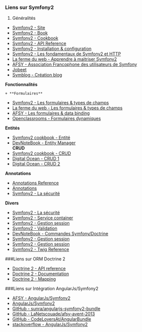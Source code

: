 ### Liens sur Symfony2

1. Généralités
- [Symfony2 - Site](http://symfony.com/)
- [Symfony2 - Book](http://symfony.com/doc/current/book/index.html)
- [Symfony2 - Cookbook](http://symfony.com/doc/current/cookbook/index.html)
- [Symfony2 - API Reference](http://api.symfony.com/2.6/index.html)
- [Symfony2 - Installation & configuration](http://symfony.com/fr/doc/current/book/installation.html)
- [Symfony2 - Les fondamentaux de Symfony2 et HTTP](http://symfony.com/fr/doc/current/book/http_fundamentals.html)
- [La ferme du web - Apprendre à maitriser Symfony2](http://www.lafermeduweb.net/tutorial/symfony2-apprendre-a-maitriser-le-framework-symfony-2-47.html)
- [AFSY - Association Francophone des utilisateurs de Symfony](http://afsy.fr/)
- [Jobeet](http://jobeet.thuau.fr/)
- [Symblog - Création blog](http://keiruaprod.fr/symblog-fr/)

**Fonctionnalités**

    + **Formulaires**
- [Symfony2 - Les formulaires & types de champs](http://symfony.com/fr/doc/current/book/forms.html)
- [La ferme du web - Les formulaires & types de champs](http://www.lafermeduweb.net/tutorial/les-formulaires-dans-symfony2-p100.html)
- [AFSY - Les formulaires & data binding](http://afsy.fr/avent/2013/22-formulaires-Symfony2-et-data-binding)
- [Openclassrooms - Formulaires dynamiques](http://openclassrooms.com/forum/sujet/symfony-formulaire-dynamique-cadeau)

**Entités**
- [Symfony2 cookbook - Entité](http://symfony.com/fr/doc/current/cookbook/doctrine/reverse_engineering.html)
- [DevNoteBook - Entity Manager](http://devnotebook.fr/index.php/Informatique/Web/PHP/Symfony/L-EntityManager-de-Doctrine-pour-Symfony)  
**CRUD**
- [Symfony2 cookbook - CRUD](http://symfony.com/fr/doc/current/bundles/SensioGeneratorBundle/commands/generate_doctrine_crud.html)
- [Digital Ocean - CRUD 1](https://www.digitalocean.com/community/tutorials/how-to-use-symfony2-to-perform-crud-operations-on-a-vps-part-1)
- [Digital Ocean - CRUD 2](https://www.digitalocean.com/community/tutorials/how-to-use-symfony2-to-perform-crud-operations-on-a-vps-part-2) 

**Annotations**
- [Annotations Reference](http://guidella.free.fr/General/symfony2AnnotationsReference.html)
- [Annotations](http://doctrine-common.readthedocs.org/en/latest/reference/annotations.html)
- [Symfony2 - La sécurité](http://symfony.com/fr/doc/current/book/security.html)  

**Divers**
- [Symfony2 - La sécurité](http://symfony.com/fr/doc/current/book/security.html)
- [Symfony2 - Service container](http://symfony.com/fr/doc/current/book/service_container.html)
- [Symfony2 - Gestion session](http://symfony.com/fr/doc/current/components/http_foundation/sessions.html)
- [Symfony2 - Validation](http://symfony.com/fr/doc/current/book/validation.html)
- [DevNoteBook - Commandes Symfony/Doctrine](http://symfony.com/fr/doc/current/components/http_foundation/sessions.html)
- [Symfony2 - Gestion session](http://symfony.com/fr/doc/current/components/http_foundation/sessions.html)
- [Symfony2 - Gestion session](http://symfony.com/fr/doc/current/components/http_foundation/sessions.html)
- [Symfony2 - Twig Reference](http://symfony.com/fr/doc/current/reference/forms/twig_reference.html)

###Liens sur ORM Doctrine 2
- [Doctrine 2 - API reference](https://github.com/doctrine/doctrine2/tree/master/lib/Doctrine/ORM)
- [Doctrine 2 - Documentation](http://doctrine-orm.readthedocs.org/en/latest/index.html)
- [Doctrine 2 - Mapping](http://doctrine-orm.readthedocs.org/en/latest/reference/association-mapping.html)

###Liens sur Intégration AngularJs/Symfony2
- [AFSY - AngularJs/Symfony2](http://afsy.fr/avent/2013/16-symfony-et-angularjs-tips)
- [AngularJs/Symfony2](https://medium.com/@llaine/operate-with-harmony-symfony2-angularjs-283b641d3b05)
- [GitHub - sunra/angularjs-symfony2-bundle](https://github.com/sunra/angularjs-symfony2-bundle)
- [GitHub - LaNetscouade/afsy-avent-2013](https://github.com/LaNetscouade/afsy-avent-2013)
- [GitHub - CodeLoversAt/AngularBundle](https://github.com/CodeLoversAt/AngularBundle)
- [stackoverflow - AngularJs/Symfony2](http://stackoverflow.com/questions/10834390/angularjs-on-a-symfony2-application)
